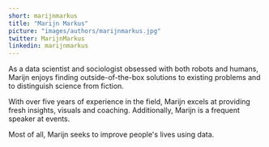 ```yaml
---
short: marijnmarkus
title: "Marijn Markus"
picture: "images/authors/marijnmarkus.jpg"
twitter: MarijnMarkus
linkedin: marijnmarkus
---
```


As a data scientist and sociologist obsessed with both robots and humans, Marijn enjoys finding outside-of-the-box solutions to existing problems and to distinguish science from fiction.
 
With over five years of experience in the field, Marijn excels at providing fresh insights, visuals and coaching. Additionally, Marijn is a frequent speaker at events.
 
Most of all, Marijn seeks to improve people's lives using data.
